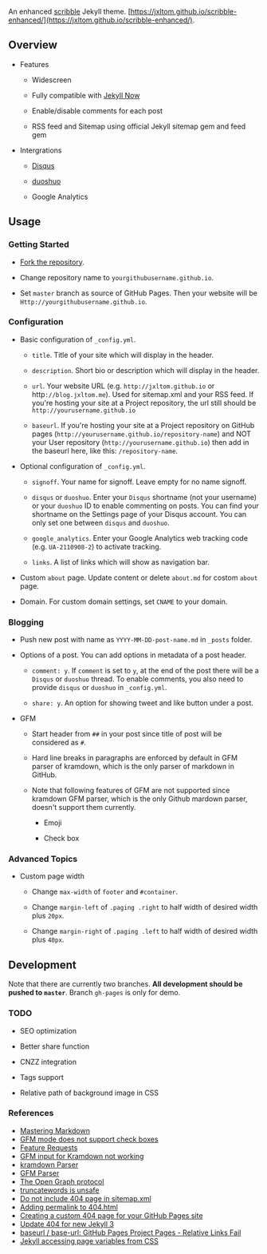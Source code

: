 An enhanced [scribble](https://github.com/muan/scribble) Jekyll theme. [https://jxltom.github.io/scribble-enhanced/](https://jxltom.github.io/scribble-enhanced/).

## Overview

- Features

    - Widescreen

    - Fully compatible with [Jekyll Now](https://github.com/barryclark/jekyll-now)

    - Enable/disable comments for each post

    - RSS feed and Sitemap using official Jekyll sitemap gem and feed gem

- Intergrations

    - [Disqus](https://disqus.com/)

    - [duoshuo](http://duoshuo.com/)

    - Google Analytics

## Usage

### Getting Started

- [Fork the repository](https://github.com/jxltom/scribble-enhanced/fork).

- Change repository name to ```yourgithubusername.github.io```.

- Set ```master``` branch as source of GitHub Pages. Then your website will be ```Http://yourgithubusername.github.io```.

### Configuration

- Basic configuration of ```_config.yml```.

    - ```title```. Title of your site which will display in the header.

    - ```description```. Short bio or description which will display in the header.

    - ```url```. Your website URL (e.g. ```http://jxltom.github.io``` or http```://blog.jxltom.me```). Used for sitemap.xml and your RSS feed. If you're hosting your site at a Project repository, the url still should be ```http://yourusername.github.io```

    - ```baseurl```. If you're hosting your site at a Project repository on GitHub pages (```http://yourusername.github.io/repository-name```) and NOT your User repository (```http://yourusername.github.io```) then add in the baseurl here, like this: ```/repository-name```.

- Optional configuration of ```_config.yml```.

    - ```signoff```. Your name for signoff. Leave empty for no name signoff.

    - ```disqus``` or ```duoshuo```. Enter your ```Disqus``` shortname (not your username) or your ```duoshuo``` ID to enable commenting on posts. You can find your shortname on the Settings page of your Disqus account. You can only set one between ```disqus``` and ```duoshuo```.

    - ```google_analytics```. Enter your Google Analytics web tracking code (e.g. ```UA-2110908-2```) to activate tracking.

    - ```links```. A list of links which will show as navigation bar.

- Custom ```about``` page. Update content or delete ```about.md``` for costom ```about``` page.

- Domain. For custom domain settings, set ```CNAME``` to your domain.

### Blogging

- Push new post with name as ```YYYY-MM-DD-post-name.md``` in ```_posts``` folder.

- Options of a post. You can add options in metadata of a post header.

    - ```comment: y```. If ```comment``` is set to ```y```, at the end of the post there will be a ```Disqus``` or ```duoshuo``` thread. To enable comments, you also need to provide ```disqus``` or ```duoshuo``` in ```_config.yml```.

    - ```share: y```. An option for showing tweet and like button under a post.

- GFM

    - Start header from ```##``` in your post since title of post will be considered as ```#```.

    - Hard line breaks in paragraphs are enforced by default in GFM parser of kramdown, which is the only parser of markdown in GitHub.

    - Note that following features of GFM are not supported since kramdown GFM parser, which is the only Github mardown parser, doesn't support them currently.

        - Emoji

        - Check box

### Advanced Topics

- Custom page width

    - Change ```max-width``` of ```footer``` and ```#container```.

    - Change ```margin-left``` of ```.paging .right``` to half width of desired width plus ```20px```.

    - Change ```margin-right``` of ```.paging .left``` to half width of desired width plus ```40px```.

## Development

Note that there are currently two branches. **All development should be pushed to ```master```**. Branch ```gh-pages``` is only for demo.

### TODO

- SEO optimization

- Better share function

- CNZZ integration

- Tags support

- Relative path of background image in CSS

### References

- [Mastering Markdown](https://guides.github.com/features/mastering-markdown)
- [GFM mode does not support check boxes](https://github.com/gettalong/kramdown/issues/346)
- [Feature Requests](https://github.com/gettalong/kramdown/projects/1)
- [GFM input for Kramdown not working](https://github.com/jekyll/jekyll/issues/4529)
- [kramdown Parser](https://kramdown.gettalong.org/parser/kramdown.html)
- [GFM Parser](https://kramdown.gettalong.org/parser/gfm.html)
- [The Open Graph protocol](http://ogp.me/)
- [truncatewords is unsafe](https://github.com/barryclark/jekyll-now/issues/117)
- [Do not include 404 page in sitemap.xml](https://github.com/barryclark/jekyll-now/pull/356)
- [Adding permalink to 404.html](https://github.com/muan/scribble/pull/42)
- [Creating a custom 404 page for your GitHub Pages site](https://help.github.com/articles/creating-a-custom-404-page-for-your-github-pages-site/)
- [Update 404 for new Jekyll 3](https://github.com/barryclark/jekyll-now/pull/404)
- [baseurl / base-url: GitHub Pages Project Pages - Relative Links Fail ](https://github.com/jekyll/jekyll/issues/332)
- [Jekyll accessing page variables from CSS](http://stackoverflow.com/questions/18155203/jekyll-accessing-page-variables-from-css)